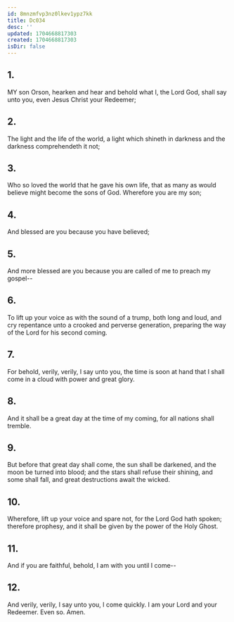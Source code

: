 ```yaml
---
id: 8mnzmfvp3nz0lkev1ypz7kk
title: Dc034
desc: ''
updated: 1704668817303
created: 1704668817303
isDir: false
---
```

## 1.
MY son Orson, hearken and hear and behold what I, the Lord God, shall say unto you, even Jesus Christ your Redeemer;
## 2.
The light and the life of the world, a light which shineth in darkness and the darkness comprehendeth it not;
## 3.
Who so loved the world that he gave his own life, that as many as would believe might become the sons of God. Wherefore you are my son;
## 4.
And blessed are you because you have believed;
## 5.
And more blessed are you because you are called of me to preach my gospel--
## 6.
To lift up your voice as with the sound of a trump, both long and loud, and cry repentance unto a crooked and perverse generation, preparing the way of the Lord for his second coming.
## 7.
For behold, verily, verily, I say unto you, the time is soon at hand that I shall come in a cloud with power and great glory.
## 8.
And it shall be a great day at the time of my coming, for all nations shall tremble.
## 9.
But before that great day shall come, the sun shall be darkened, and the moon be turned into blood; and the stars shall refuse their shining, and some shall fall, and great destructions await the wicked.
## 10.
Wherefore, lift up your voice and spare not, for the Lord God hath spoken; therefore prophesy, and it shall be given by the power of the Holy Ghost.
## 11.
And if you are faithful, behold, I am with you until I come--
## 12.
And verily, verily, I say unto you, I come quickly. I am your Lord and your Redeemer. Even so. Amen.
